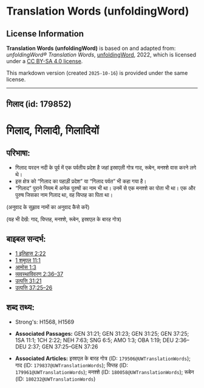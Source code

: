 # Translation Words (unfoldingWord)

## License Information

**Translation Words (unfoldingWord)** is based on and adapted from: _unfoldingWord® Translation Words_, [unfoldingWord](https://unfoldingword.org/utw), 2022, which is licensed under a [CC BY-SA 4.0 license](https://creativecommons.org/licenses/by-sa/4.0/legalcode.en).

This markdown version (created `2025-10-16`) is provided under the same license.



--------------------------------

## गिलाद (id: 179852)

गिलाद, गिलादी, गिलादियों
========================

परिभाषा:
--------

* गिलाद यरदन नदी के पूर्व में एक पर्वतीय प्रदेश है जहां इस्राएली गोत्र गाद, रूबेन, मनश्शे वास करने लगे थे।
* इस क्षेत्र को “गिलाद का पहाड़ी प्रदेश” या “गिलाद पर्वत” भी कहा गया है।
* “गिलाद” पुराने नियम में अनेक पुरुषों का नाम भी था। उनमें से एक मनश्शे का पोता भी था। एक और पुरुष जिसका नाम गिलाद था, वह यिप्तह का पिता था।

(अनुवाद के सुझाव नामों का अनुवाद कैसे करें)

(यह भी देखें: गाद, यिप्तह, मनश्शे, रूबेन, इस्राएल के बारह गोत्र)

बाइबल सन्दर्भ:
--------------

* [1 इतिहास 2:22](https://ref.ly/1Chr0:0)
* [1 शमूएल 11:1](https://ref.ly/1Sam0:0)
* [आमोस 1:3](https://ref.ly/Amos1:3)
* [व्यवस्थाविवरण 2:36–37](https://ref.ly/Deut2:36-Deut2:37)
* [उत्पत्ति 31:21](https://ref.ly/Gen31:21)
* [उत्पत्ति 37:25–26](https://ref.ly/Gen37:25-Gen37:26)

शब्द तथ्य:
----------

* Strong's: H1568, H1569

* **Associated Passages:** GEN 31:21; GEN 31:23; GEN 31:25; GEN 37:25; 1SA 11:1; 1CH 2:22; NEH 7:63; SNG 6:5; AMO 1:3; OBA 1:19; DEU 2:36–DEU 2:37; GEN 37:25–GEN 37:26
* **Associated Articles:** इस्राएल के बारह गोत्र (ID: `179506@UWTranslationWords`); गाद (ID: `179837@UWTranslationWords`); यिप्तह (ID: `179961@UWTranslationWords`); मनश्शे (ID: `180058@UWTranslationWords`); रूबेन (ID: `180232@UWTranslationWords`)

